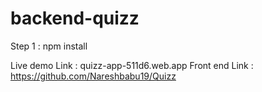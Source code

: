 # backend-quizz

Step 1 : 
npm install

Live demo Link  : quizz-app-511d6.web.app
Front end Link  : https://github.com/Nareshbabu19/Quizz
